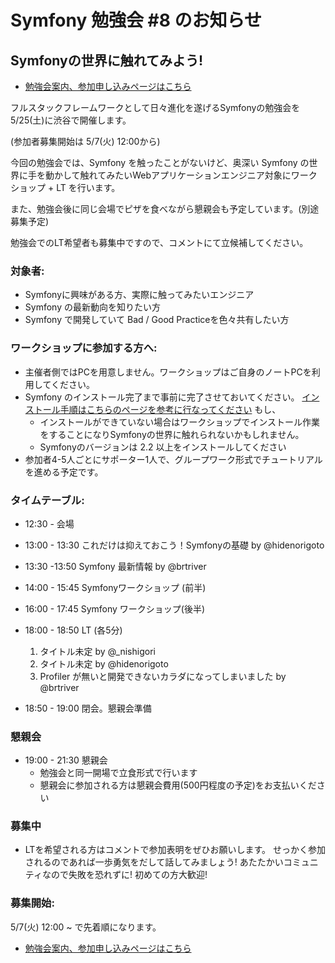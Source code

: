 # Symfony 勉強会 #8 のお知らせ

## Symfonyの世界に触れてみよう!

- [勉強会案内、参加申し込みページはこちら](http://www.zusaar.com/event/704003)

フルスタックフレームワークとして日々進化を遂げるSymfonyの勉強会を 5/25(土)に渋谷で開催します。

(参加者募集開始は 5/7(火) 12:00から)

今回の勉強会では、Symfony を触ったことがないけど、奥深い Symfony の世界に手を動かして触れてみたいWebアプリケーションエンジニア対象にワークショップ + LT を行います。

また、勉強会後に同じ会場でピザを食べながら懇親会も予定しています。(別途募集予定)

勉強会でのLT希望者も募集中ですので、コメントにて立候補してください。

### 対象者:
- Symfonyに興味がある方、実際に触ってみたいエンジニア
- Symfony の最新動向を知りたい方
- Symfony で開発していて Bad / Good Practiceを色々共有したい方


### ワークショップに参加する方へ:
- 主催者側ではPCを用意しません。ワークショップはご自身のノートPCを利用してください。
- Symfony のインストール完了まで事前に完了させておいてください。
[インストール手順はこちらのページを参考に行なってください](http://docs.symfony.gr.jp/symfony2/book/installation.html)
もし、
  - インストールができていない場合はワークショップでインストール作業をすることになりSymfonyの世界に触れられないかもしれません。
  - Symfonyのバージョンは 2.2 以上をインストールしてください
- 参加者4-5人ごとにサポーター1人で、グループワーク形式でチュートリアルを進める予定です。

### タイムテーブル:

- 12:30 - 会場

- 13:00 - 13:30 これだけは抑えておこう！Symfonyの基礎 by @hidenorigoto
- 13:30 -13:50 Symfony 最新情報 by @brtriver

- 14:00 - 15:45 Symfonyワークショップ (前半)
- 16:00 - 17:45 Symfony ワークショップ(後半)

- 18:00 - 18:50 LT (各5分)
  1. タイトル未定 by @_nishigori
  2. タイトル未定 by @hidenorigoto
  3. Profiler が無いと開発できないカラダになってしまいました by @brtriver

- 18:50 - 19:00 閉会。懇親会準備

### 懇親会

- 19:00 - 21:30 懇親会
  - 勉強会と同一開場で立食形式で行います
  - 懇親会に参加される方は懇親会費用(500円程度の予定)をお支払いください

### 募集中 
- LTを希望される方はコメントで参加表明をぜひお願いします。
   せっかく参加されるのであれば一歩勇気をだして話してみましょう!
   あたたかいコミュニティなので失敗を恐れずに! 初めての方大歓迎!

### 募集開始:
5/7(火) 12:00 ~ で先着順になります。

- [勉強会案内、参加申し込みページはこちら](http://www.zusaar.com/event/704003)
